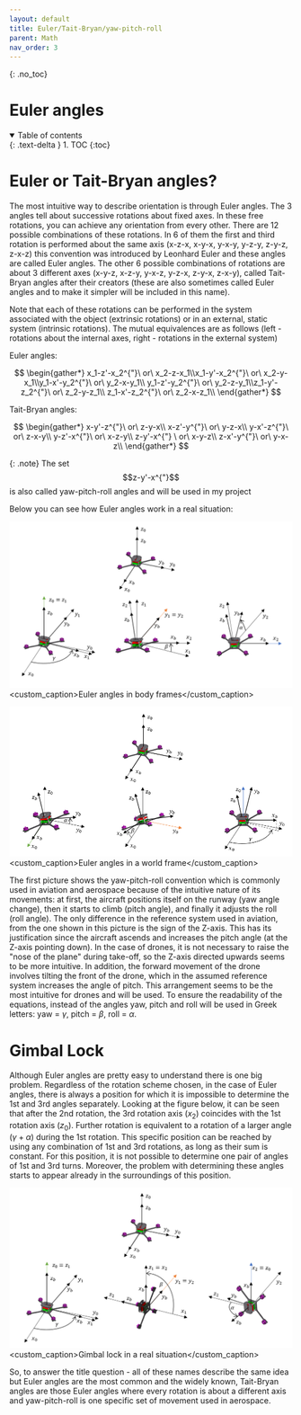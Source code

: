 ```yaml
---
layout: default
title: Euler/Tait-Bryan/yaw-pitch-roll
parent: Math
nav_order: 3
---
```


<!-- comment or image allows {: .no_toc} to work correctly  (don't ask me why) -->

{: .no_toc}

# Euler angles

<details open markdown="block">
  <summary>
    Table of contents
  </summary>
  {: .text-delta }
1. TOC
{:toc}
</details>

# Euler or Tait-Bryan angles?

The most intuitive way to describe orientation is through Euler angles. The 3 angles tell about successive rotations about fixed axes. In these free rotations, you can achieve any orientation from every other. There are 12 possible combinations of these rotations. In 6 of them the first and third rotation is performed about the same axis (x-z-x, x-y-x, y-x-y, y-z-y, z-y-z, z-x-z) this convention was introduced by Leonhard Euler and these angles are called Euler angles. The other 6 possible combinations of rotations are about 3 different axes (x-y-z, x-z-y, y-x-z, y-z-x, z-y-x, z-x-y), called Tait-Bryan angles after their creators (these are also sometimes called Euler angles and to make it simpler will be included in this name).

Note that each of these rotations can be performed in the system associated with the object (extrinsic rotations) or in an external, static system (intrinsic rotations). The mutual equivalences are as follows (left - rotations about the internal axes, right - rotations in the external system)

Euler angles:

$$
\begin{gather*}    x_1-z'-x_2^{"}\ or\ x_2-z-x_1\\x_1-y'-x_2^{"}\ or\ x_2-y-x_1\\y_1-x'-y_2^{"}\ or\ y_2-x-y_1\\ y_1-z'-y_2^{"}\ or\ y_2-z-y_1\\z_1-y'-z_2^{"}\ or\ z_2-y-z_1\\ z_1-x'-z_2^{"}\ or\ z_2-x-z_1\\ \end{gather*}
$$

Tait-Bryan angles:

$$
\begin{gather*}    x-y'-z^{"}\ or\ z-y-x\\ x-z'-y^{"}\ or\ y-z-x\\ y-x'-z^{"}\ or\ z-x-y\\ y-z'-x^{"}\ or\ x-z-y\\ z-y'-x^{"} \ or\ x-y-z\\ z-x'-y^{"}\ or\ y-x-z\\ \end{gather*}
$$

{: .note}
The set $$z-y'-x^{"}$$ is also called yaw-pitch-roll angles and will be used in my project

Below you can see how Euler angles work in a real situation:

[![image](images/Euler_angles_wew.png)](images/Euler_angles_wew.png)
<custom_caption>Euler angles in body frames</custom_caption>

[![image](images/Euler_angles_zew.png)](images/Euler_angles_zew.png)<custom_caption>Euler angles in a world frame</custom_caption>

The first picture shows the yaw-pitch-roll convention which is commonly used in aviation and aerospace because of the intuitive nature of its movements: at first, the aircraft positions itself on the runway (yaw angle change), then it starts to climb (pitch angle), and finally it adjusts the roll (roll angle). The only difference in the reference system used in aviation, from the one shown in this picture is the sign of the Z-axis. This has its justification since the aircraft ascends and increases the pitch angle (at the Z-axis pointing down). In the case of drones, it is not necessary to raise the "nose of the plane" during take-off, so the Z-axis directed upwards seems to be more intuitive. In addition, the forward movement of the drone involves tilting the front of the drone, which in the assumed reference system increases the angle of pitch. This arrangement seems to be the most intuitive for drones and will be used. To ensure the readability of the equations, instead of the angles yaw, pitch and roll will be used in Greek letters: yaw = $\gamma$, pitch = $\beta$, roll = $\alpha$.

# Gimbal Lock

Although Euler angles are pretty easy to understand there is one big problem. Regardless of the rotation scheme chosen, in the case of Euler angles, there is always a position for which it is impossible to determine the 1st and 3rd angles separately. Looking at the figure below, it can be seen that after the 2nd rotation, the 3rd rotation axis ($x_2$) coincides with the 1st rotation axis ($z_0$). Further rotation is equivalent to a rotation of a larger angle ($\gamma+\alpha$) during the 1st rotation. This specific position can be reached by using any combination of 1st and 3rd rotations, as long as their sum is constant. For this position, it is not possible to determine one pair of angles of 1st and 3rd turns. Moreover, the problem with determining these angles starts to appear already in the surroundings of this position.

[![image](images/gimbal_lock.png)](images/gimbal_lock.png)
<custom_caption>Gimbal lock in a real situation</custom_caption>

So, to answer the title question - all of these names describe the same idea but Euler angles are the most common and the widely known, Tait-Bryan angles are those Euler angles where every rotation is about a different axis and yaw-pitch-roll is one specific set of movement used in aerospace.
